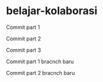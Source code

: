 # belajar-kolaborasi

Commit part 1  

Commit part 2  

Commit part 3  

Commit part 1 bracnch baru  

Commit part 2 bracnch baru  
